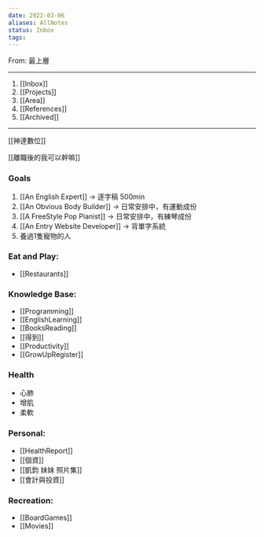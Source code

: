 ```yaml
---
date: 2022-03-06
aliases: AllNotes
status: Inbox
tags:
---
```


From: 最上層

---

1. [[Inbox]]
2. [[Projects]]
3. [[Area]]
4. [[References]]
5. [[Archived]]


---


[[神達數位]]

[[離職後的我可以幹嘛]]

### Goals
1. [[An English Expert]] → 逐字稿 500min
2. [[An Obvious Body Builder]] → 日常安排中，有運動成份
3. [[A FreeStyle Pop Pianist]] → 日常安排中，有練琴成份
4. [[An Entry Website Developer]] → 背單字系統
5. 養過1隻寵物的人


### Eat and Play:
- [[Restaurants]]

### Knowledge Base:
- [[Programming]]
- [[EnglishLearning]]
- [[BooksReading]]
- [[得到]]
- [[Productivity]]
- [[GrowUpRegister]]

### Health
- 心肺
- 增肌
- 柔軟

### Personal: 
- [[HealthReport]]
- [[個資]]
- [[凱鈞 妹妹 照片集]]
- [[會計與投資]]

### Recreation: 
 - [[BoardGames]]
 - [[Movies]]

